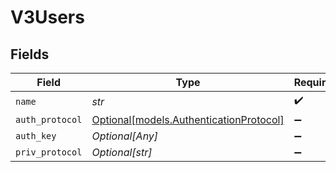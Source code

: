 # V3Users


## Fields

| Field                                                                          | Type                                                                           | Required                                                                       | Description                                                                    |
| ------------------------------------------------------------------------------ | ------------------------------------------------------------------------------ | ------------------------------------------------------------------------------ | ------------------------------------------------------------------------------ |
| `name`                                                                         | *str*                                                                          | :heavy_check_mark:                                                             | N/A                                                                            |
| `auth_protocol`                                                                | [Optional[models.AuthenticationProtocol]](../models/authenticationprotocol.md) | :heavy_minus_sign:                                                             | N/A                                                                            |
| `auth_key`                                                                     | *Optional[Any]*                                                                | :heavy_minus_sign:                                                             | N/A                                                                            |
| `priv_protocol`                                                                | *Optional[str]*                                                                | :heavy_minus_sign:                                                             | N/A                                                                            |